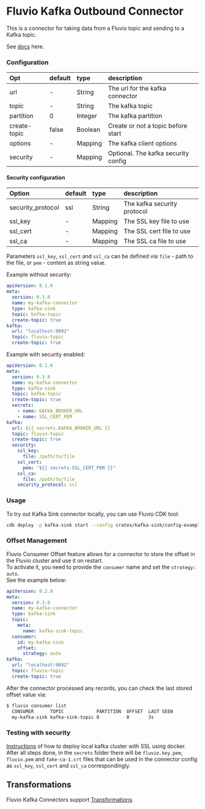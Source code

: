 # Fluvio Kafka Outbound Connector

This is a connector for taking data from a Fluvio topic and sending to a Kafka topic.

See [docs](https://www.fluvio.io/connectors/outbound/kafka/) here.

### Configuration

| Opt            | default               | type     | description                            |
| :---           | :---                  | :---     | :----                                  |
| url            | -                     | String   | The url for the kafka connector        |
| topic          | -                     | String   | The kafka topic                        |
| partition      | 0                     | Integer  | The kafka partition                    |
| create-topic   | false                 | Boolean  | Create or not a topic before start     |
| options        | -                     | Mapping  | The kafka client options               |
| security       | -                     | Mapping  | Optional. The kafka security config    |

#### Security configuration
| Option               | default  | type     | description                            |
| :---                 | :---     | :---     | :----                                  |
| security_protocol    | ssl      | String   | The kafka security protocol            |
| ssl_key              | -        | Mapping  | The SSL key file to use                |
| ssl_cert             | -        | Mapping  | The SSL cert file to use               |
| ssl_ca               | -        | Mapping  | The SSL ca file to use                 |

Parameters `ssl_key`, `ssl_cert` and `ssl_ca` can be defined via `file` - path to the file, or `pem` - content as string value.

Example without security:
```yaml
apiVersion: 0.1.0
meta:
  version: 0.3.0
  name: my-kafka-connector
  type: kafka-sink
  topic: kafka-topic
  create-topic: true
kafka:
  url: "localhost:9092"
  topic: fluvio-topic 
  create-topic: true
```

Example with security enabled:
```yaml
apiVersion: 0.1.0
meta:
  version: 0.3.0
  name: my-kafka-connector
  type: kafka-sink
  topic: kafka-topic
  create-topic: true
  secrets:
    - name: KAFKA_BROKER_URL
    - name: SSL_CERT_PEM
kafka:
  url: ${{ secrets.KAFKA_BROKER_URL }}
  topic: fluvio-topic 
  create-topic: true
  security:
    ssl_key:
      file: /path/to/file
    ssl_cert:
      pem: "${{ secrets.SSL_CERT_PEM }}"
    ssl_ca:
      file: /path/to/file
    security_protocol: ssl
```

### Usage
To try out Kafka Sink connector locally, you can use Fluvio CDK tool:
```bash
cdk deploy -p kafka-sink start --config crates/kafka-sink/config-example.yaml
```

### Offset Management
Fluvio Consumer Offset feature allows for a connector to store the offset in the Fluvio cluster and use it on restart.  
To activate it, you need to provide the `consumer` name and set the `strategy: auto`.  
See the example below:
```yaml
apiVersion: 0.2.0
meta:
  version: 0.3.0
  name: my-kafka-connector
  type: kafka-sink
  topic:
    meta:
      name: kafka-sink-topic
  consumer:
    id: my-kafka-sink
    offset:
      strategy: auto
kafka:
  url: "localhost:9092"
  topic: fluvio-topic 
  create-topic: true
```

After the connector processed any records, you can check the last stored offset value via:
```bash
$ fluvio consumer list
  CONSUMER      TOPIC            PARTITION  OFFSET  LAST SEEN
  my-kafka-sink kafka-sink-topic 0          0       3s
```

### Testing with security
[Instructions](https://github.com/galibey/kafka-docker-ssl) of how to deploy local kafka cluster with SSL using docker.
After all steps done, in the `secrets` folder there will be `fluvio.key.pem`, `fluvio.pem` and `fake-ca-1.crt` files that can be used
in the connector config as `ssl_key`, `ssl_cert` and `ssl_ca` correspondingly.

## Transformations
Fluvio Kafka Connectors support [Transformations](https://www.fluvio.io/docs/concepts/transformations-chain/).
